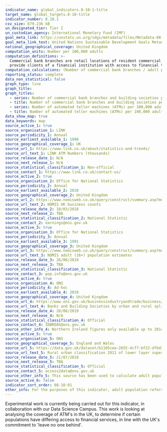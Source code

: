 ```yaml
---
indicator_name: global_indicators.8-10-1-title
target_name: global_targets.8-10-title
indicator_number: 8.10.1
csv_size: 679.236 kB
un_designated_tier: Tier I
un_custodian_agency: International Monetary Fund (IMF)
goal_meta_link: https://unstats.un.org/sdgs/metadata/files/Metadata-08-10-01.pdf
goal_meta_link_text: United Nations Sustainable Development Goals Metadata (PDF 411 KB)
national_geographical_coverage: United Kingdom
computation_units: Number per 100,000 adults
computation_definitions: >-
  Commercial bank branches are retail locations of resident commercial banks and other resident banks that function as commercial banks that provide financial services to customers and are physically separated. Automated teller machines are computerized telecommunications devices that
  provide clients of a financial institution with access to financial transactions in a public place.
computation_calculations: (Number of commercial bank branches / adult population) * 100,000 | (Number of ATMs / adult population) * 100,000
reporting_status: complete
data_non_statistical: false
graph_type: line
graph_title: 
graph_titles:
  - series: Number of commercial bank branches and building societies per 100,000 adults
  - title: Number of commercial bank branches and building societies per 100,000 adults
  - series: Number of automated teller machines (ATMs) per 100,000 adults
  - title: Number of automated teller machines (ATMs) per 100,000 adults
data_show_map: true
data_keywords: map
source_active_1: true
source_organisation_1: LINK
source_periodicity_1: Annual
source_earliest_available_1: 1998
source_geographical_coverage_1: UK
source_url_1: https://www.link.co.uk/about/statistics-and-trends/
source_url_text_1: LINK ATM Numbers (thousands)
source_release_date_1: N/A
source_next_release_1: N/A
source_statistical_classification_1: Non-official
source_contact_1: https://www.link.co.uk/contact-us/
source_active_2: true
source_organisation_2: Office for National Statistics
source_periodicity_2: Annual
source_earliest_available_2: 2010
source_geographical_coverage_2: United Kingdom
source_url_2: https://www.nomisweb.co.uk/query/construct/summary.asp?mode=construct&version=0&dataset=141
source_url_text_2: NOMIS UK business counts
source_release_date_2: 10/03/2018
source_next_release_2: TBA
source_statistical_classification_2: National Statistic
source_contact_2: earnings@ons.gov.uk
source_active_3: true
source_organisation_3: Office for National Statistics
source_periodicity_3: Annual
source_earliest_available_3: 1991
source_geographical_coverage_3: United Kingdom
source_url_3: https://www.nomisweb.co.uk/query/construct/summary.asp?mode=construct&version=0&dataset=2002
source_url_text_3: NOMIS adult (16+) population estimates
source_release_date_3: 26/06/2019
source_next_release_3: TBA
source_statistical_classification_3: National Statistic
source_contact_3: pop.info@ons.gov.uk
source_active_4: true
source_organisation_4: ONS
source_periodicity_4: Ad-hoc
source_earliest_available_4: 2010
source_geographical_coverage_4: United Kingdom
source_url_4: https://www.ons.gov.uk/businessindustryandtrade/business/activitysizeandlocation/adhocs/010163banksandbuildingsocietiesbyurbanandruralsplit
source_url_text_4: Banks and Building Societies by urban and rural split
source_release_date_4: 28/06/2019
source_next_release_4: N/A
source_statistical_classification_4: Official
source_contact_4: IDBRDAS@ons.gov.uk
source_other_info_4: Northern Ireland figures only available up to 2014. 
source_active_5: true
source_organisation_5: ONS
source_geographical_coverage_5: England and Wales
source_url_5: https://data.gov.uk/dataset/b1165cea-2655-4cf7-bf22-dfbd3cdeb242/rural-urban-classification-2011-of-lower-layer-super-output-areas-in-england-and-wales
source_url_text_5: Rural urban classification 2011 of lower layer super output areas in England and Wales
source_release_date_5: 21/07/2018
source_next_release_5: TBA
source_statistical_classification_5: Official
source_contact_5: access2data@ons.gov.uk
source_other_info_5: This source has been used to calculate adult population sizes in urban and rural areas in England and Wales, to then calculate the number of commercial bank branches per 100,000 adults
source_active_6: false
indicator_sort_order: 08-10-01
other_info: For the purposes of this indicator, adult population refers to all individuals aged 16 years and over. Data follows the UN specification for this indicator. This indicator has not been identified in collaboration with topic experts.
---
```

Experimental work is currently being carried out for this indicator, in collaboration with our Data Science Campus. This work is looking at analysing the coverage of ATM's in the UK, to determine if certain populations have differing access to financial services, in line with the UK's commitment to 'leave no one behind'.